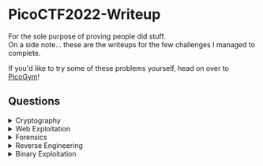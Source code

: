 # PicoCTF2022-Writeup
For the sole purpose of proving people did stuff.  
On a side note... these are the writeups for the few challenges I managed to complete.  

If you'd like to try some of these problems yourself, head on over to [PicoGym](https://play.picoctf.org/practice)!

## Questions

<details>

<summary>Cryptography</summary>

|Question|Points|
|--------|------|
|[Diffie Hellman](./Cryptography/Diffie-Hellman)|200|

</details>

<details>

<summary>Web Exploitation</summary>

|Question|Points|
|--------|------|

</details>

<details>

<summary>Forensics</summary>

|Question|Points|
|--------|------|

</details>

<details>

<summary>Reverse Engineering</summary>

|Question|Points|
|--------|------|
|[Wizardlike](./Wizardlike/README.md)|500|


</details>

<details>

<summary>Binary Exploitation</summary>

|Question|Points|
|--------|------|

</details>
